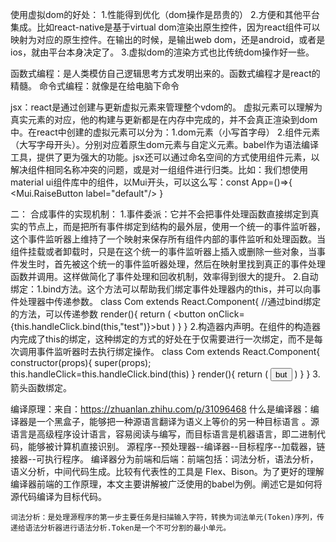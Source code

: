 使用虚拟dom的好处：
1.性能得到优化（dom操作是昂贵的）
2.方便和其他平台集成。比如react-native是基于virtual dom渲染出原生控件，因为react组件可以映射为对应的原生控件。在输出的时候，是输出web dom，还是android，或者是ios，就由平台本身决定了。
3.虚拟dom的渲染方式也比传统dom操作好一些。

函数式编程：是人类模仿自己逻辑思考方式发明出来的。函数式编程才是react的精髓。
命令式编程：就像是在给电脑下命令

jsx：react是通过创建与更新虚拟元素来管理整个vdom的。
虚拟元素可以理解为真实元素的对应，他的构建与更新都是在内存中完成的，并不会真正渲染到dom中。在react中创建的虚拟元素可以分为：1.dom元素（小写首字母） 2.组件元素（大写字母开头）。分别对应着原生dom元素与自定义元素。babel作为语法编译工具，提供了更为强大的功能。jsx还可以通过命名空间的方式使用组件元素，以解决组件相同名称冲突的问题，或是对一组组件进行归类。比如：我们想使用material ui组件库中的组件，以Mui开头，可以这么写：const App=()=>{
    <Mui.RaiseButton label="default"/>
}



二：
合成事件的实现机制：
1.事件委派：它并不会把事件处理函数直接绑定到真实的节点上，而是把所有事件绑定到结构的最外层，使用一个统一的事件监听器，这个事件监听器上维持了一个映射来保存所有组件内部的事件监听和处理函数。当组件挂载或者卸载时，只是在这个统一的事件监听器上插入或删除一些对象，当事件发生时，首先被这个统一的事件监听器处理，然后在映射里找到真正的事件处理函数并调用。这样做简化了事件处理和回收机制，效率得到很大的提升。
2.自动绑定：1.bind方法。这个方法可以帮助我们绑定事件处理器内的this，并可以向事件处理器中传递参数。
    class Com extends React.Component{
        //通过bind绑定的方法，可以传递参数
        render(){
            return (
                <button onClick={this.handleClick.bind(this,"test")}>but</button>
            )
        }
    }
    2.构造器内声明。在组件的构造器内完成了this的绑定，这种绑定的方式的好处在于仅需要进行一次绑定，而不是每次调用事件监听器时去执行绑定操作。
    class Com extends React.Component{
        constructor(props){
            super(props);
            this.handleClick=this.handleClick.bind(this)
        }
        render(){
            return (
                <button onClick={this.handleClick)}>but</button>
            )
        }
    }
    3.箭头函数绑定。




编译原理：来自：https://zhuanlan.zhihu.com/p/31096468
    什么是编译器：编译器是一个黑盒子，能够把一种源语言翻译为语义上等价的另一种目标语言 。源语言是高级程序设计语言，容易阅读与编写，而目标语言是机器语言，即二进制代码，能够被计算机直接识别。
    源程序--预处理器--编译器--目标程序--加载器，链接器--可执行程序。
    编译器分为前端和后端：前端包括：词法分析，语法分析，语义分析，中间代码生成。比较有代表性的工具是 Flex、Bison。为了更好的理解编译器前端的工作原理，本文主要讲解被广泛使用的babel为例。阐述它是如何将源代码编译为目标代码。

    词法分析：是处理源程序的第一步主要任务是扫描输入字符，转换为词法单元(Token)序列，传递给语法分析器进行语法分析.Token是一个不可分割的最小单元。


